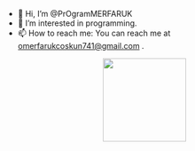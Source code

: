 - 👋 Hi, I’m @PrOgramMERFARUK
- 👀 I’m interested in programming.
- 📫 How to reach me: You can reach me at omerfarukcoskun741@gmail.com .

<div align = "center">
<img src = "https://github-readme-stats.vercel.app/api/top-langs/?username=PrOgramMERFARUK&layout=compact&theme=tokyonight" width = "% 100" height = "150px" />
</div>


